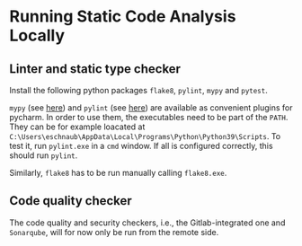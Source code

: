 # Running Static Code Analysis Locally

## Linter and static type checker 

Install the following python packages `flake8`, `pylint`, `mypy` and `pytest`. 

`mypy` (see [here](https://plugins.jetbrains.com/plugin/11086-mypy
)) and `pylint` (see [here](https://plugins.jetbrains.com/plugin/11084-pylint
)) are available as convenient plugins for pycharm. In order to use them, the executables need to be part of the `PATH`. They can be for example loacated at `C:\Users\eschnaub\AppData\Local\Programs\Python\Python39\Scripts`. To test it, run `pylint.exe` in a `cmd` window. If all is configured correctly, this should run `pylint`. 

Similarly, `flake8` has to be run manually calling `flake8.exe`. 

## Code quality checker

The code quality and security checkers, i.e., the Gitlab-integrated one and `Sonarqube`, will for now only be run from the remote side. 
